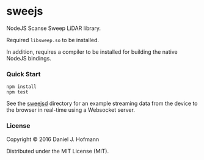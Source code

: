 # sweejs

NodeJS Scanse Sweep LiDAR library.

Required `libsweep.so` to be installed.

In addition, requires a compiler to be installed for building the native NodeJS bindings.

### Quick Start

    npm install
    npm test

See the [sweejsd](sweejsd) directory for an example streaming data from the device to the browser in real-time using a Websocket server.

### License

Copyright © 2016 Daniel J. Hofmann

Distributed under the MIT License (MIT).

